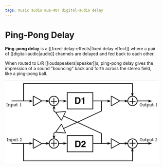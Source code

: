 ```yaml
---
tags: music audio mus-407 digital-audio delay
---
```


# Ping-Pong Delay

**Ping-pong delay** is a [[fixed-delay-effects|fixed delay effect]] where a pair of [[digital-audio|audio]] channels are delayed and fed back to each other.

When routed to L/R [[loudspeakers|speaker]]s, ping-pong delay gives the impression of a sound "bouncing" back and forth across the stereo field, like a ping-pong ball.

![Ping pong delay signal flow](../assets/ping-pong-delay-signal-flow.png)
